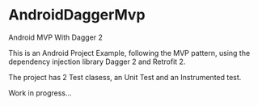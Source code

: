 # AndroidDaggerMvp
Android MVP With Dagger 2

This is an Android Project Example, following the MVP pattern, using the dependency injection library Dagger 2 and Retrofit 2.

The project has 2 Test clasess, an Unit Test and an Instrumented test. 

Work in progress... 

